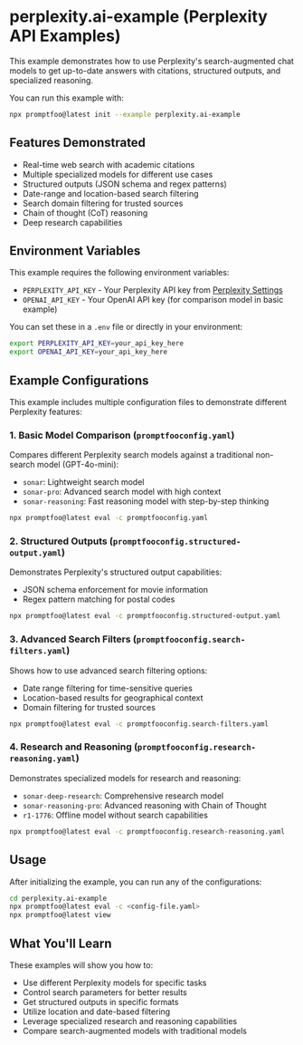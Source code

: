 # perplexity.ai-example (Perplexity API Examples)

This example demonstrates how to use Perplexity's search-augmented chat models to get up-to-date answers with citations, structured outputs, and specialized reasoning.

You can run this example with:

```bash
npx promptfoo@latest init --example perplexity.ai-example
```

## Features Demonstrated

- Real-time web search with academic citations
- Multiple specialized models for different use cases
- Structured outputs (JSON schema and regex patterns)
- Date-range and location-based search filtering
- Search domain filtering for trusted sources
- Chain of thought (CoT) reasoning
- Deep research capabilities

## Environment Variables

This example requires the following environment variables:

- `PERPLEXITY_API_KEY` - Your Perplexity API key from [Perplexity Settings](https://www.perplexity.ai/settings/api)
- `OPENAI_API_KEY` - Your OpenAI API key (for comparison model in basic example)

You can set these in a `.env` file or directly in your environment:

```bash
export PERPLEXITY_API_KEY=your_api_key_here
export OPENAI_API_KEY=your_api_key_here
```

## Example Configurations

This example includes multiple configuration files to demonstrate different Perplexity features:

### 1. Basic Model Comparison (`promptfooconfig.yaml`)

Compares different Perplexity search models against a traditional non-search model (GPT-4o-mini):

- `sonar`: Lightweight search model
- `sonar-pro`: Advanced search model with high context
- `sonar-reasoning`: Fast reasoning model with step-by-step thinking

```bash
npx promptfoo@latest eval -c promptfooconfig.yaml
```

### 2. Structured Outputs (`promptfooconfig.structured-output.yaml`)

Demonstrates Perplexity's structured output capabilities:

- JSON schema enforcement for movie information
- Regex pattern matching for postal codes

```bash
npx promptfoo@latest eval -c promptfooconfig.structured-output.yaml
```

### 3. Advanced Search Filters (`promptfooconfig.search-filters.yaml`)

Shows how to use advanced search filtering options:

- Date range filtering for time-sensitive queries
- Location-based results for geographical context
- Domain filtering for trusted sources

```bash
npx promptfoo@latest eval -c promptfooconfig.search-filters.yaml
```

### 4. Research and Reasoning (`promptfooconfig.research-reasoning.yaml`)

Demonstrates specialized models for research and reasoning:

- `sonar-deep-research`: Comprehensive research model
- `sonar-reasoning-pro`: Advanced reasoning with Chain of Thought
- `r1-1776`: Offline model without search capabilities

```bash
npx promptfoo@latest eval -c promptfooconfig.research-reasoning.yaml
```

## Usage

After initializing the example, you can run any of the configurations:

```bash
cd perplexity.ai-example
npx promptfoo@latest eval -c <config-file.yaml>
npx promptfoo@latest view
```

## What You'll Learn

These examples will show you how to:

- Use different Perplexity models for specific tasks
- Control search parameters for better results
- Get structured outputs in specific formats
- Utilize location and date-based filtering
- Leverage specialized research and reasoning capabilities
- Compare search-augmented models with traditional models
